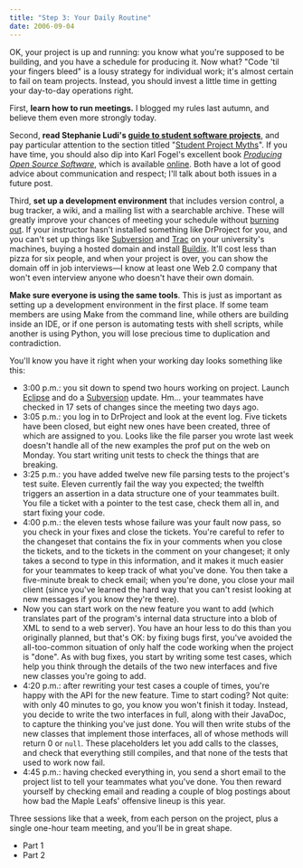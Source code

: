 ```yaml
---
title: "Step 3: Your Daily Routine"
date: 2006-09-04
---
```

OK, your project is up and running: you know what you're supposed to be building, and you have a schedule for producing it.  Now what? "Code 'til your fingers bleed" is a lousy strategy for individual work; it's almost certain to fail on team projects.  Instead, you should invest a little time in getting your day-to-day operations right.

First, <strong>learn how to run meetings.</strong> I blogged my rules last autumn, and believe them even more strongly today.

Second, <strong>read Stephanie Ludi's <a href="http://www.csc.calpoly.edu/~sludi/SEmanual/TableOfContents.html">guide to student software projects</a></strong>, and pay particular attention to the section titled "<a href="http://www.csc.calpoly.edu/~sludi/SEmanual/Part4.html">Student Project Myths</a>".  If you have time, you should also dip into Karl Fogel's excellent book <a href="http://www.amazon.com/Producing-Open-Source-Software-Successful/dp/0596007590"><cite>Producing Open Source Software</cite></a>, which is available <a href="http://producingoss.com/">online</a>.  Both have a lot of good advice about communication and respect; I'll talk about both issues in a future post.

Third, <strong>set up a development environment</strong> that includes version control, a bug tracker, a wiki, and a mailing list with a searchable archive.  These will greatly improve your chances of meeting your schedule without <a href="http://www.igda.org/articles/erobinson_crunch.php">burning out</a>.  If your instructor hasn't installed something like DrProject for you, and you can't set up things like <a href="http://subversion.tigris.org">Subversion</a> and <a href="http://trac.edgewall.org/">Trac</a> on your university's machines, buying a hosted domain and install <a href="http://buildix.thoughtworks.com/">Buildix</a>.  It'll cost less than pizza for six people, and when your project is over, you can show the domain off in job interviews—I know at least one Web 2.0 company that won't even interview anyone who doesn't have their own domain.

<strong>Make sure everyone is using the same tools</strong>.  This is just as important as setting up a development environment in the first place.  If some team members are using Make from the command line, while others are building inside an IDE, or if one person is automating tests with shell scripts, while another is using Python, you will lose precious time to duplication and contradiction.

You'll know you have it right when your working day looks something like this:
<ul>
  <li>3:00 p.m.: you sit down to spend two hours working on project. Launch <a href="http://www.eclipse.org">Eclipse</a> and do a <a href="http://subversion.tigris.org">Subversion</a> update. Hm… your teammates have checked in 17 sets of changes since the meeting two days ago.</li>
  <li>3:05 p.m.: you log in to DrProject and look at the event log.  Five tickets have been closed, but eight new ones have been created, three of which are assigned to you.  Looks like the file parser you wrote last week doesn't handle all of the new examples the prof put on the web on Monday.  You start writing unit tests to check the things that are breaking.</li>
  <li>3:25 p.m.: you have added twelve new file parsing tests to the project's test suite.  Eleven currently fail the way you expected; the twelfth triggers an assertion in a data structure one of your teammates built.  You file a ticket with a pointer to the test case, check them all in, and start fixing your code.</li>
  <li>4:00 p.m.: the eleven tests whose failure was your fault now pass, so you check in your fixes and close the tickets.  You're careful to refer to the changeset that contains the fix in your comments when you close the tickets, and to the tickets in the comment on your changeset; it only takes a second to type in this information, and it makes it much easier for your teammates to keep track of what you've done.  You then take a five-minute break to check email; when you're done, you close your mail client (since you've learned the hard way that you can't resist looking at new messages if you know they're there).</li>
  <li>Now you can start work on the new feature you want to add (which translates part of the program's internal data structure into a blob of XML to send to a web server).  You have an hour less to do this than you originally planned, but that's OK: by fixing bugs first, you've avoided the all-too-common situation of only half the code working when the project is "done".  As with bug fixes, you start by writing some test cases, which help you think through the details of the two new interfaces and five new classes you're going to add.</li>
  <li>4:20 p.m.: after rewriting your test cases a couple of times, you're happy with the API for the new feature.  Time to start coding? Not quite: with only 40 minutes to go, you know you won't finish it today.  Instead, you decide to write the two interfaces in full, along with their JavaDoc, to capture the thinking you've just done.  You will then write stubs of the new classes that implement those interfaces, all of whose methods will return 0 or <code>null</code>. These placeholders let you add calls to the classes, and check that everything still compiles, and that none of the tests that used to work now fail.</li>
  <li>4:45 p.m.: having checked everything in, you send a short email to the project list to tell your teammates what you've done.  You then reward yourself by checking email and reading a couple of blog postings about how bad the Maple Leafs' offensive lineup is this year.</li>
</ul>
Three sessions like that a week, from each person on the project, plus a single one-hour team meeting, and you'll be in great shape.
<ul>
  <li>Part 1</li>
  <li>Part 2</li>
</ul>
